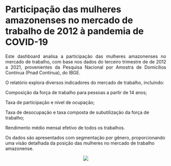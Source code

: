 # Participação das mulheres amazonenses no mercado de trabalho de 2012 à pandemia de COVID-19


<p align="justify">
Este dashboard analisa a participação das mulheres amazonenses no mercado de trabalho, com base nos dados do terceiro trimestre de de 2012 a 2021, provenientes da Pesquisa Nacional por Amostra de Domicílios Contínua (Pnad Contínua), do IBGE.

O relatório explora diversos indicadores do mercado de trabalho, incluindo:

Composição da força de trabalho para pessoas a partir de 14 anos;

Taxa de participação e nível de ocupação;

Taxa de desocupação e taxa composta de subutilização da força de trabalho;

Rendimento médio mensal efetivo de todos os trabalhos.

Os dados são apresentados com segmentação por gênero, proporcionando uma visão detalhada da posição das mulheres no mercado de trabalho amazonense.
<p>
<div align="center">
<img src="https://github.com/user-attachments/assets/53462d3f-fe65-477c-91a1-b1533abd346e">
</div>
